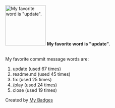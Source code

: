 <img src="https://my-badges.github.io/my-badges/favorite-word.png" alt="My favorite word is &quot;update&quot;." title="My favorite word is &quot;update&quot;." width="128">
<strong>My favorite word is &quot;update&quot;.</strong>
<br><br>

My favorite commit message words are:

1. update (used 67 times)
2. readme.md (used 45 times)
3. fix (used 25 times)
4. /play (used 24 times)
5. close (used 19 times)


Created by <a href="https://github.com/my-badges/my-badges">My Badges</a>